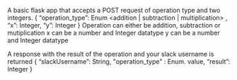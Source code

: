 A basic flask app that accepts a POST request of operation type and two integers. 
{ “operation_type”: Enum <addition | subtraction | multiplication> , “x”: Integer, “y”: Integer }
Operation can either be addition, subtraction or mutiplication
x can be a number and Integer datatype
y can be a number and Integer datatype

A response with the result of the operation and your slack username is returned
{ “slackUsername”: String, "operation_type" : Enum. value, “result”: Integer }
